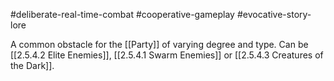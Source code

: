 #deliberate-real-time-combat #cooperative-gameplay #evocative-story-lore 

A common obstacle for the [[Party]] of varying degree and type. Can be [[2.5.4.2 Elite Enemies]], [[2.5.4.1 Swarm Enemies]] or [[2.5.4.3 Creatures of the Dark]].
